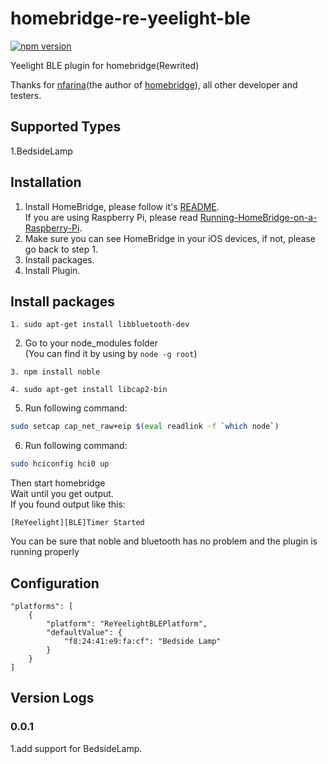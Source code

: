 # homebridge-re-yeelight-ble
[![npm version](https://badge.fury.io/js/homebridge-re-yeelight-ble.svg)](https://badge.fury.io/js/homebridge-re-yeelight-ble)

Yeelight BLE plugin for homebridge(Rewrited)   
   
Thanks for [nfarina](https://github.com/nfarina)(the author of [homebridge](https://github.com/nfarina/homebridge)), all other developer and testers.   

## Supported Types
1.BedsideLamp

## Installation
1. Install HomeBridge, please follow it's [README](https://github.com/nfarina/homebridge/blob/master/README.md).   
If you are using Raspberry Pi, please read [Running-HomeBridge-on-a-Raspberry-Pi](https://github.com/nfarina/homebridge/wiki/Running-HomeBridge-on-a-Raspberry-Pi).   
2. Make sure you can see HomeBridge in your iOS devices, if not, please go back to step 1.   
3. Install packages.   
4. Install Plugin.

## Install packages
```
1. sudo apt-get install libbluetooth-dev
```
2. Go to your node_modules folder  
(You can find it by using by ```node -g root```)
```
3. npm install noble

4. sudo apt-get install libcap2-bin
```
5. Run following command:
```sh
sudo setcap cap_net_raw+eip $(eval readlink -f `which node`)
```

6. Run following command:
```sh
sudo hciconfig hci0 up
```


Then start homebridge  
Wait until you get output.    
If you found output like this: 
```
[ReYeelight][BLE]Timer Started
```
You can be sure that noble and bluetooth has no problem and the plugin is running properly


## Configuration
```
"platforms": [
	{
		"platform": "ReYeelightBLEPlatform",
		"defaultValue": {
			"f8:24:41:e9:fa:cf": "Bedside Lamp"
		}
	}
]
```
  
## Version Logs 
### 0.0.1
1.add support for BedsideLamp.
